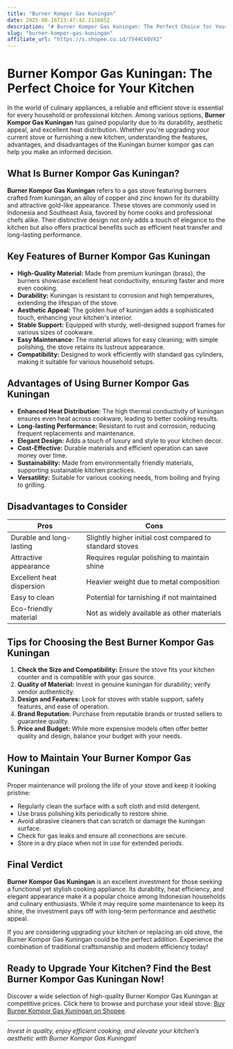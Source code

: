 ```yaml
---
title: "Burner Kompor Gas Kuningan"
date: 2025-08-16T23:47:42.211085Z
description: "# Burner Kompor Gas Kuningan: The Perfect Choice for Your Kitchen..."
slug: "burner-kompor-gas-kuningan"
affiliate_url: "https://s.shopee.co.id/7V44C68VX2"
---
```

# Burner Kompor Gas Kuningan: The Perfect Choice for Your Kitchen

In the world of culinary appliances, a reliable and efficient stove is essential for every household or professional kitchen. Among various options, **Burner Kompor Gas Kuningan** has gained popularity due to its durability, aesthetic appeal, and excellent heat distribution. Whether you're upgrading your current stove or furnishing a new kitchen, understanding the features, advantages, and disadvantages of the Kuningan burner kompor gas can help you make an informed decision.

## What Is Burner Kompor Gas Kuningan?

**Burner Kompor Gas Kuningan** refers to a gas stove featuring burners crafted from kuningan, an alloy of copper and zinc known for its durability and attractive gold-like appearance. These stoves are commonly used in Indonesia and Southeast Asia, favored by home cooks and professional chefs alike. Their distinctive design not only adds a touch of elegance to the kitchen but also offers practical benefits such as efficient heat transfer and long-lasting performance.

## Key Features of Burner Kompor Gas Kuningan

- **High-Quality Material:** Made from premium kuningan (brass), the burners showcase excellent heat conductivity, ensuring faster and more even cooking.
- **Durability:** Kuningan is resistant to corrosion and high temperatures, extending the lifespan of the stove.
- **Aesthetic Appeal:** The golden hue of kuningan adds a sophisticated touch, enhancing your kitchen's interior.
- **Stable Support:** Equipped with sturdy, well-designed support frames for various sizes of cookware.
- **Easy Maintenance:** The material allows for easy cleaning; with simple polishing, the stove retains its lustrous appearance.
- **Compatibility:** Designed to work efficiently with standard gas cylinders, making it suitable for various household setups.

## Advantages of Using Burner Kompor Gas Kuningan

- **Enhanced Heat Distribution:** The high thermal conductivity of kuningan ensures even heat across cookware, leading to better cooking results.
- **Long-lasting Performance:** Resistant to rust and corrosion, reducing frequent replacements and maintenance.
- **Elegant Design:** Adds a touch of luxury and style to your kitchen decor.
- **Cost-Effective:** Durable materials and efficient operation can save money over time.
- **Sustainability:** Made from environmentally friendly materials, supporting sustainable kitchen practices.
- **Versatility:** Suitable for various cooking needs, from boiling and frying to grilling.

## Disadvantages to Consider

| Pros                         | Cons                                             |
|------------------------------|--------------------------------------------------|
| Durable and long-lasting    | Slightly higher initial cost compared to standard stoves |
| Attractive appearance       | Requires regular polishing to maintain shine  |
| Excellent heat dispersion   | Heavier weight due to metal composition        |
| Easy to clean               | Potential for tarnishing if not maintained    |
| Eco-friendly material       | Not as widely available as other materials     |

## Tips for Choosing the Best Burner Kompor Gas Kuningan

1. **Check the Size and Compatibility:** Ensure the stove fits your kitchen counter and is compatible with your gas source.
2. **Quality of Material:** Invest in genuine kuningan for durability; verify vendor authenticity.
3. **Design and Features:** Look for stoves with stable support, safety features, and ease of operation.
4. **Brand Reputation:** Purchase from reputable brands or trusted sellers to guarantee quality.
5. **Price and Budget:** While more expensive models often offer better quality and design, balance your budget with your needs.

## How to Maintain Your Burner Kompor Gas Kuningan

Proper maintenance will prolong the life of your stove and keep it looking pristine:

- Regularly clean the surface with a soft cloth and mild detergent.
- Use brass polishing kits periodically to restore shine.
- Avoid abrasive cleaners that can scratch or damage the kuningan surface.
- Check for gas leaks and ensure all connections are secure.
- Store in a dry place when not in use for extended periods.

## Final Verdict

**Burner Kompor Gas Kuningan** is an excellent investment for those seeking a functional yet stylish cooking appliance. Its durability, heat efficiency, and elegant appearance make it a popular choice among Indonesian households and culinary enthusiasts. While it may require some maintenance to keep its shine, the investment pays off with long-term performance and aesthetic appeal.

If you are considering upgrading your kitchen or replacing an old stove, the Burner Kompor Gas Kuningan could be the perfect addition. Experience the combination of traditional craftsmanship and modern efficiency today!

## Ready to Upgrade Your Kitchen? Find the Best Burner Kompor Gas Kuningan Now!

Discover a wide selection of high-quality Burner Kompor Gas Kuningan at competitive prices. Click here to browse and purchase your ideal stove: [Buy Burner Kompor Gas Kuningan on Shopee](https://s.shopee.co.id/7V44C68VX2).

---

*Invest in quality, enjoy efficient cooking, and elevate your kitchen’s aesthetic with Burner Kompor Gas Kuningan!*